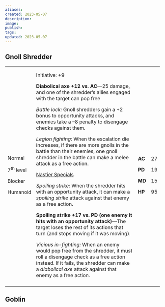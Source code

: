 ```yaml
---
aliases: 
created: 2023-05-07
description: 
image: 
publish: 
tags: 
updated: 2023-05-07
---
```


## Gnoll Shredder

<table>
<colgroup>
<col style="width: 16%" />
<col style="width: 72%" />
<col style="width: 5%" />
<col style="width: 5%" />
</colgroup>
<tbody>
<tr class="odd">
<td><p>Normal</p>
<p>7<sup>th</sup> level</p>
<p>Blocker</p>
<p>Humanoid</p></td>
<td><p>Initiative: +9</p>
<p><strong>Diabolical axe +12 vs. AC</strong>—25 damage, and one of the
shredder’s allies engaged with the target can pop free</p>
<p><em>Battle lock:</em> Gnoll shredders gain a +2 bonus to opportunity
attacks, and enemies take a –8 penalty to disengage checks against
them.</p>
<p><em>Legion fighting:</em> When the escalation die increases, if there
are more gnolls in the battle than their enemies, one gnoll shredder in
the battle can make a melee attack as a free action.</p>
<p><u>Nastier Specials</u></p>
<p><em>Spoiling strike:</em> When the shredder hits with an opportunity
attack, it can make a <em>spoiling strike</em> attack against that enemy
as a free action.</p>
<p><strong>Spoiling strike +17 vs. PD (one enemy it hits with an
opportunity attack)</strong>—The target loses the rest of its actions
that turn (and stops moving if it was moving).</p>
<p><em>Vicious in-fighting:</em> When an enemy would pop free from the
shredder, it must roll a disengage check as a free action instead. If it
fails, the shredder can make a <em>diabolical axe</em> attack against
that enemy as a free action.</p></td>
<td><p><strong>AC</strong></p>
<p><strong>PD</strong></p>
<p><strong>MD</strong></p>
<p><strong>HP</strong></p></td>
<td><p>27</p>
<p>19</p>
<p>15</p>
<p>95</p></td>
</tr>
<tr class="even">
<td></td>
<td></td>
<td></td>
<td></td>
</tr>
</tbody>
</table>

## Goblin